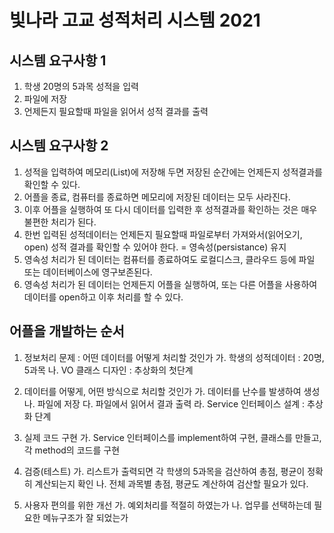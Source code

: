 # 빛나라 고교 성적처리 시스템 2021

## 시스템 요구사항 1
1. 학생 20명의 5과목 성적을 입력
2. 파일에 저장
3. 언제든지 필요할때 파일을 읽어서 성적 결과를 출력

## 시스템 요구사항 2
1. 성적을 입력하여 메모리(List)에 저장해 두면 저장된 순간에는 언제든지 성적결과를 확인할 수 있다.
2. 어플을 종료, 컴퓨터를 종료하면 메모리에 저장된 데이터는 모두 사라진다.
3. 이후 어플을 실행하여 또 다시 데이터를 입력한 후 성적결과를 확인하는 것은 매우 불편한 처리가 된다.
4. 한번 입력된 성적데이터는 언제든지 필요할때 파일로부터 가져와서(읽어오기, open) 성적 결과를 확인할 수 있어야 한다. = 영속성(persistance) 유지
5. 영속성 처리가 된 데이터는 컴퓨터를 종료하여도 로컬디스크, 클라우드 등에 파일 또는 데이터베이스에 영구보존된다.
6. 영속성 처리가 된 데이터는 언제든지 어플을 실행하여, 또는 다른 어플을 사용하여 데이터를 open하고 이후 처리를 할 수 있다.

## 어플을 개발하는 순서
1. 정보처리 문제 : 어떤 데이터를 어떻게 처리할 것인가
	가. 학생의 성적데이터 : 20명, 5과목
	나. VO 클래스 디자인 : 추상화의 첫단계

2. 데이터를 어떻게, 어떤 방식으로 처리할 것인가
	가. 데이터를 난수를 발생하여 생성
	나. 파일에 저장
	다. 파일에서 읽어서 결과 출력
	라. Service 인터페이스 설계 : 추상화 단계

3. 실제 코드 구현
	가. Service 인터페이스를 implement하여 구현, 클래스를 만들고, 각 method의 코드를 구현
	
4. 검증(테스트)
	가. 리스트가 출력되면 각 학생의 5과목을 검산하여 총점, 평균이 정확히 계산되는지 확인
	나. 전체 과목별 총점, 평균도 계산하여 검산할 필요가 있다.
	
5. 사용자 편의를 위한 개선
	가. 예외처리를 적절히 하였는가
	나. 업무를 선택하는데 필요한 메뉴구조가 잘 되었는가